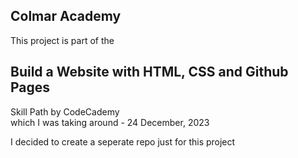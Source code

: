 <h2><a herf="https://bhushanpatil2907.github.io/Colmar-Academy-Project/" target="_blank">Colmar Academy</a></h2>
<p>This project is part of the</p>
<h2>Build a Website with HTML, CSS and Github Pages</h2>
<p>Skill Path by CodeCademy<br>
which I was taking around - 24 December, 2023</p>

<p>I decided to create a seperate repo just for this project<br> 


  

